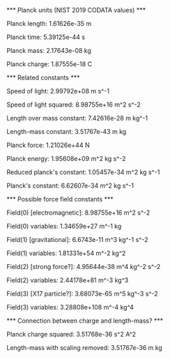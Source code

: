 *** Planck units (NIST 2019 CODATA values) ***


Planck length: 1.61626e-35 m


Planck time: 5.39125e-44 s


Planck mass: 2.17643e-08 kg


Planck charge: 1.87555e-18 C


*** Related constants ***


Speed of light: 2.99792e+08 m s^-1


Speed of light squared: 8.98755e+16 m^2 s^-2


Length over mass constant: 7.42616e-28 m kg^-1


Length-mass constant: 3.51767e-43 m kg


Planck force: 1.21026e+44 N


Planck energy: 1.95608e+09 m^2 kg s^-2


Reduced planck's constant: 1.05457e-34 m^2 kg s^-1


Planck's constant: 6.62607e-34 m^2 kg s^-1


*** Possible force field constants ***


Field(0) [electromagnetic]: 8.98755e+16 m^2 s^-2


Field(0) variables: 1.34659e+27 m^-1 kg


Field(1) [gravitational]: 6.6743e-11 m^3 kg^-1 s^-2


Field(1) variables: 1.81331e+54 m^-2 kg^2


Field(2) [strong force?]: 4.95644e-38 m^4 kg^-2 s^-2


Field(2) variables: 2.44178e+81 m^-3 kg^3


Field(3) [X17 particle?]: 3.68073e-65 m^5 kg^-3 s^-2


Field(3) variables: 3.28808e+108 m^-4 kg^4


*** Connection between charge and length-mass? ***


Planck charge squared: 3.51768e-36 s^2 A^2


Length-mass with scaling removed: 3.51767e-36 m kg


